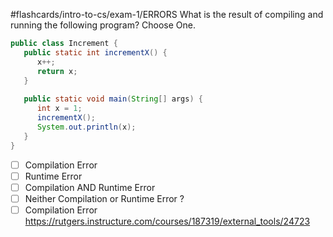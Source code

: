 #flashcards/intro-to-cs/exam-1/ERRORS
What is the result of compiling and running the following program? Choose One.
```java
public class Increment {
   public static int incrementX() {
      x++;
      return x;
   }
   
   public static void main(String[] args) {
      int x = 1;
      incrementX();
      System.out.println(x);
   }
}
```
- [ ] Compilation Error 
- [ ] Runtime Error
- [ ] Compilation AND Runtime Error
- [ ] Neither Compilation or Runtime Error
?
- [ ] Compilation Error 
https://rutgers.instructure.com/courses/187319/external_tools/24723
<!--SR:!2022-10-04,47,250-->

